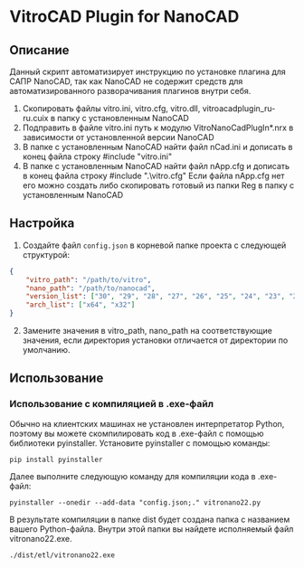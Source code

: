 # VitroCAD Plugin for NanoCAD

## Описание

Данный скрипт автоматизирует инструкцию по установке плагина для САПР NanoCAD, так как NanoCAD не содержит средств для автоматизированного разворачивания плагинов внутри себя.

1. Скопировать файлы vitro.ini, vitro.cfg, vitro.dll, vitroacadplugin_ru-ru.cuix в папку с установленным NanoCAD
2. Подправить в файле vitro.ini путь к модулю VitroNanoCadPlugIn*.nrx в зависимости от установленной версии NanoCAD
3. В папке с установленным NanoCAD найти файл nCad.ini и дописать в конец файла строку
#include "vitro.ini"
4. В папке с установленным NanoCAD найти файл nApp.cfg и дописать в конец файла строку
#include ".\vitro.cfg"
Если файла nApp.cfg нет его можно создать либо скопировать готовый из папки Reg в папку с установленным NanoCAD

## Настройка

1. Создайте файл `config.json` в корневой папке проекта с следующей структурой:

```json
{
    "vitro_path": "/path/to/vitro",
    "nano_path": "/path/to/nanocad",
    "version_list": ["30", "29", "28", "27", "26", "25", "24", "23", "22", "21", "20", "11", "10", "8", "7"],
    "arch_list": ["x64", "x32"]
}

```
2. Замените значения в vitro_path, nano_path на соответствующие значения, если директория установки отличается от директории по умолчанию.

## Использование

### Использование с компиляцией в .exe-файл
Обычно на клиентских машинах не установлен интерпретатор Python, поэтому вы можете скомпилировать код в .exe-файл с помощью библиотеки pyinstaller.
Установите pyinstaller с помощью команды:

```
pip install pyinstaller
```
Далее выполните следующую команду для компиляции кода в .exe-файл:

```
pyinstaller --onedir --add-data "config.json;." vitronano22.py
```
В результате компиляции в папке dist будет создана папка с названием вашего Python-файла. 
Внутри этой папки вы найдете исполняемый файл vitronano22.exe.

```
./dist/etl/vitronano22.exe
```
